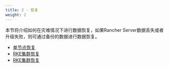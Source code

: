 ```yaml
---
title: 2 - 恢复
weight: 2
---
```

本节将介绍如何在灾难情况下进行数据恢复，如果Rancher Server数据丢失或者升级失败，则可通过备份的数据进行数据恢复。

- [单节点恢复](./single-node/)
- [RKE集群恢复](./rke-ha//)
- [RKE集群恢复](./custom/)
